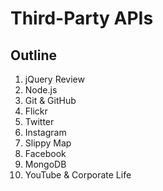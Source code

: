 # Third-Party APIs

## Outline
1. jQuery Review
1. Node.js
1. Git & GitHub
1. Flickr
1. Twitter
1. Instagram
1. Slippy Map
1. Facebook
1. MongoDB
1. YouTube & Corporate Life
